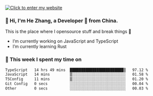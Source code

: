 [![Click to enter my website](https://github.com/zh30/zh30/assets/7930156/296bb9cd-4f46-46cd-bafa-863948241503)](https://zhanghe.dev) 

### 👋 Hi, I'm He Zhang, a Developer 🚀 from China.

This is the place where I opensource stuff and break things :rofl:

- I’m currently working on JavaScript and TypeScript
- I’m currently learning Rust

### 💪 This week I spent my time on

<!--START_SECTION:waka-->

```txt
TypeScript   14 hrs 49 mins  ████████████████████████▒   97.12 %
JavaScript   14 mins         ▒░░░░░░░░░░░░░░░░░░░░░░░░   01.58 %
TSConfig     11 mins         ▒░░░░░░░░░░░░░░░░░░░░░░░░   01.20 %
Git Config   0 secs          ░░░░░░░░░░░░░░░░░░░░░░░░░   00.04 %
Other        0 secs          ░░░░░░░░░░░░░░░░░░░░░░░░░   00.03 %
```

<!--END_SECTION:waka-->
